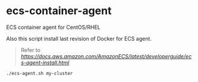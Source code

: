 # ecs-container-agent
ECS container agent for CentOS/RHEL


Also this script install last revision of Docker for ECS agent.

> Refer to *https://docs.aws.amazon.com/AmazonECS/latest/developerguide/ecs-agent-install.html*



```bash
./ecs-agent.sh my-cluster
```

